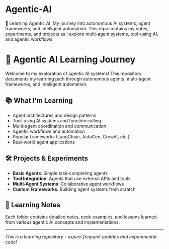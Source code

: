 # Agentic-AI
🤖 Learning Agentic AI: My journey into autonomous AI systems, agent frameworks, and intelligent automation. This repo contains my notes, experiments, and projects as I explore multi-agent systems, tool-using AI, and agentic workflows.

# 🤖 Agentic AI Learning Journey

Welcome to my exploration of agentic AI systems! This repository documents my learning path through autonomous agents, multi-agent frameworks, and intelligent automation.

## 📚 What I'm Learning
- Agent architectures and design patterns
- Tool-using AI systems and function calling
- Multi-agent coordination and communication
- Agentic workflows and automation
- Popular frameworks (LangChain, AutoGen, CrewAI, etc.)
- Real-world agent applications

## 🛠️ Projects & Experiments
- **Basic Agents**: Simple task-completing agents
- **Tool Integration**: Agents that use external APIs and tools
- **Multi-Agent Systems**: Collaborative agent workflows
- **Custom Frameworks**: Building agent systems from scratch

## 📝 Learning Notes
Each folder contains detailed notes, code examples, and lessons learned from various agentic AI concepts and implementations.

---
*This is a learning repository - expect frequent updates and experimental code!*

